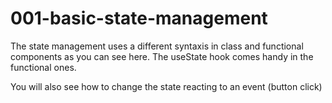 # 001-basic-state-management

The state management uses a different syntaxis in class and functional components as you can see here. The useState hook comes handy in the functional ones.

You will also see how to change the state reacting to an event (button click)
